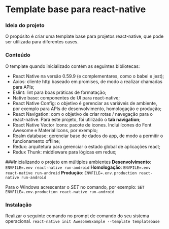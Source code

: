 # Template base para react-native

### Ideia do projeto
O propósito é criar uma template base para projetos react-native, que pode ser utilizada para diferentes cases.

### Conteúdo
O template quando inicializado contém as seguintes bibliotecas:

- React Native na versão 0.59.9 (e complementares, como o babel e jest);
- Axios: cliente http baseado em promises, de modo a realizar chamadas para APIs;
- Eslint: lint para boas práticas de formatação;
- Native base: componentes de UI para react-native;
- React Native Config: o objetivo é gerenciar as variáveis de ambiente, por exemplo para APIs de desenvolvimento, homologação e produção;
- React Navigation: com o objetivo de criar rotas / navegação para o react-native. Para este projeto, foi utilizado o **tab navigation**;
- React Native Vector Icons: pacote de icones. Inclui ícones do Font Awesome e Material Icons, por exemplo;
- Realm database: gerenciar base de dados do app, de modo a permitir o funcionamento offline;
- Redux: arquitetura para gerenciar o estado global de aplicações react;
- Redux Thunk: middleware para lógicas em redux;

###Inicializando o projeto em múltiplos ambientes
**Desenvolvimento**: `ENVFILE=.env react-native run-android`
**Homologação**: `ENVFILE=.env react-native run-android`
**Produção**: `ENVFILE=.env.production react-native run-android`

Para o Windows acrescentar o _SET_ no comando, por exemplo:
`SET ENVFILE=.env.production react-native run-android`

### Instalação
Realizar o seguinte comando no prompt de comando do seu sistema operacional.
`react-native init AwesomeExample --template templatebase`
